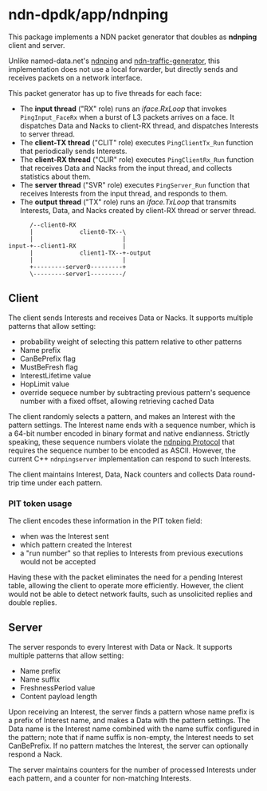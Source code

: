 # ndn-dpdk/app/ndnping

This package implements a NDN packet generator that doubles as **ndnping** client and server.

Unlike named-data.net's [ndnping](https://github.com/named-data/ndn-tools/tree/master/tools/ping) and [ndn-traffic-generator](https://github.com/named-data/ndn-traffic-generator), this implementation does not use a local forwarder, but directly sends and receives packets on a network interface.

This packet generator has up to five threads for each face:

*   The **input thread** ("RX" role) runs an *iface.RxLoop* that invokes `PingInput_FaceRx` when a burst of L3 packets arrives on a face.
    It dispatches Data and Nacks to client-RX thread, and dispatches Interests to server thread.
*   The **client-TX thread** ("CLIT" role) executes `PingClientTx_Run` function that periodically sends Interests.
*   The **client-RX thread** ("CLIR" role) executes `PingClientRx_Run` function that receives Data and Nacks from the input thread, and collects statistics about them.
*   The **server thread** ("SVR" role) executes `PingServer_Run` function that receives Interests from the input thread, and responds to them.
*   The **output thread** ("TX" role) runs an *iface.TxLoop* that transmits Interests, Data, and Nacks created by client-RX thread or server thread.

```
      /--client0-RX
      |             client0-TX--\
      |                         |
input-+--client1-RX             |
      |             client1-TX--+-output
      |                         |
      +---------server0---------+
      \---------server1---------/
```

## Client

The client sends Interests and receives Data or Nacks.
It supports multiple patterns that allow setting:

* probability weight of selecting this pattern relative to other patterns
* Name prefix
* CanBePrefix flag
* MustBeFresh flag
* InterestLifetime value
* HopLimit value
* override sequece number by subtracting previous pattern's sequence number with a fixed offset, allowing retrieving cached Data

The client randomly selects a pattern, and makes an Interest with the pattern settings.
The Interest name ends with a sequence number, which is a 64-bit number encoded in binary format and native endianness.
Strictly speaking, these sequence numbers violate the [ndnping Protocol](https://github.com/named-data/ndn-tools/blob/1fda67dc75692ccf0283a410f70db55686e2ff48/tools/ping/README.md#ndnping-protocol) that requires the sequence number to be encoded as ASCII.
However, the current C++ `ndnpingserver` implementation can respond to such Interests.

The client maintains Interest, Data, Nack counters and collects Data round-trip time under each pattern.

### PIT token usage

The client encodes these information in the PIT token field:

* when was the Interest sent
* which pattern created the Interest
* a "run number" so that replies to Interests from previous executions would not be accepted

Having these with the packet eliminates the need for a pending Interest table, allowing the client to operate more efficiently.
However, the client would not be able to detect network faults, such as unsolicited replies and double replies.

## Server

The server responds to every Interest with Data or Nack.
It supports multiple patterns that allow setting:

* Name prefix
* Name suffix
* FreshnessPeriod value
* Content payload length

Upon receiving an Interest, the server finds a pattern whose name prefix is a prefix of Interest name, and makes a Data with the pattern settings.
The Data name is the Interest name combined with the name suffix configured in the pattern; note that if name suffix is non-empty, the Interest needs to set CanBePrefix.
If no pattern matches the Interest, the server can optionally respond a Nack.

The server maintains counters for the number of processed Interests under each pattern, and a counter for non-matching Interests.
